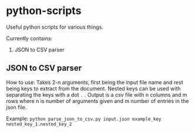 # python-scripts

Useful python scripts for various things.

Currently contains:
1. JSON to CSV parser


## JSON to CSV parser

How to use:
Takes 2-n arguments, first being the input file name and rest being keys to extract from the document. Nested keys can be used with separating the keys with a dot `.` . Output is a csv file with n columns and m rows where n is number of arguments given and m number of entries in the json file.

Example:
```python parse_json_to_csv.py input.json example_key nested_key_1.nested_key_2```
